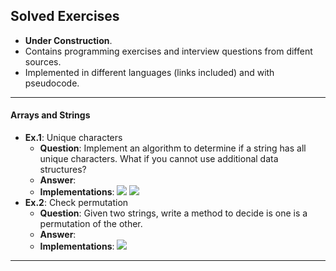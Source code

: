 ## Solved Exercises
* **Under Construction**.
* Contains programming exercises and interview questions from diffent sources.
* Implemented in different languages (links included) and with pseudocode.
***

#### Arrays and Strings

* **Ex.1**: Unique characters
    * **Question**: Implement an algorithm to determine if a string has all unique characters.
What if you cannot use additional data structures?
    * **Answer**:
    * **Implementations**: <a name="#"><img src="https://img.shields.io/badge/-Python-blue"></a> <a name="#"><img src="https://img.shields.io/badge/-C-black"></a>
* **Ex.2**: Check permutation
    * **Question**: Given two strings, write a method to decide is one is a permutation of the other.
    * **Answer**:
    * **Implementations**: <a name="#"><img src="https://img.shields.io/badge/-Python-blue"></a>
    


***
<!--
<img src="https://img.shields.io/badge/-Python-blue"> <img src="https://img.shields.io/badge/-R-green"> <img src="https://img.shields.io/badge/-C-black"> <img src="https://img.shields.io/badge/-C++-grey"> <img src="https://img.shields.io/badge/-Java-red"> <img src="https://img.shields.io/badge/-JavaScipt-yellow"> <img src="https://img.shields.io/badge/-R-green"> <img src="https://img.shields.io/badge/-PHP-purple">
-->